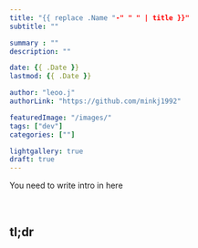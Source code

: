 ```yaml
---
title: "{{ replace .Name "-" " " | title }}"
subtitle: ""

summary : ""
description: ""

date: {{ .Date }}
lastmod: {{ .Date }}

author: "leoo.j"
authorLink: "https://github.com/minkj1992"

featuredImage: "/images/"
tags: ["dev"]
categories: [""]

lightgallery: true
draft: true
---
```



You need to write intro in here
<!--more-->
<br />

## tl;dr